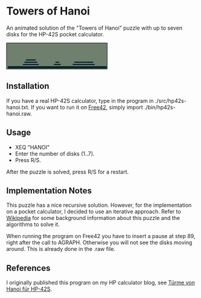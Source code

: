 # Towers of Hanoi

An animated solution of the "Towers of Hanoi" puzzle with up to seven disks
for the HP-42S pocket calculator.

![](hanoi42s.gif)

## Installation

If you have a real HP-42S calculator, type in the program in ./src/hp42s-hanoi.txt.
If you want to run it on [Free42](http://thomasokken.com/free42/), simply import
./bin/hp42s-hanoi.raw.

## Usage

 * XEQ "HANOI"
 * Enter the number of disks (1..7).
 * Press R/S.
 
After the puzzle is solved, press R/S for a restart.

## Implementation Notes

This puzzle has a nice recursive solution. However, for the implementation on a
pocket calculator, I decided to use an iterative approach. Refer to
[Wikipedia](https://en.wikipedia.org/wiki/Tower_of_Hanoi)
for some background information about this puzzle and the algorithms to solve it.

When running the program on Free42 you have to insert a pause at step 89, right
after the call to AGRAPH. Otherwise you will not see the disks moving around.
This is already done in the .raw file.

## References

I originally published this program on my HP calculator blog, see
[T&uuml;rme von Hanoi f&uuml;r HP-42S](http://calc.fjk.ch/turme-von-hanoi-fur-hp-42s/).
